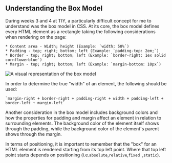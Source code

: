 ## Understanding the Box Model

During weeks 3 and 4 at TIY, a particularly difficult concept for me to understand was the box model in CSS. At its core, the box model defines every HTML element as a rectangle taking the following considerations when rendering on the page:

    * Content area - Width; height (Example: `width: 50%`)
    * Padding - top; right; bottom; left (Example: `padding-top: 2em;`)
    * Border - top; right; bottom; left (Example: `border-right: 1ex solid cornflowerblue`)
    * Margin - top; right; bottom; left (Example: `margin-bottom: 10px`)

![A visual representation of the box model](http://learn.shayhowe.com/assets/images/courses/html-css/opening-the-box-model/box-model.png)


In order to determine the true "width" of an element, the following should be used:

    `margin-right + border-right + padding-right + width + padding-left + border-left + margin-left`

Another consideration in the box model includes background colors and how the properties for padding and margin affect an element in relation to surrounding elements. The background color of the element itself shows through the padding, while the background color of the element's parent shows through the margin.

In terms of positioning, it is important to remember that the "box" for an HTML element is rendered starting from its top left point. Where that top left point starts depends on positioning (i.e.`absolute`,`relative`,`fixed `,`static`).
